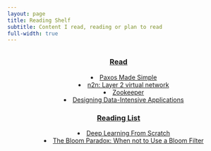 ```yaml
---
layout: page
title: Reading Shelf
subtitle: Content I read, reading or plan to read
full-width: true
---
```




<div class="container" style="margin-top: 2rem;">
  <div class="row">
    <div class="col-sm-6" style="text-align: center;">
    <u>
    <h3> Read </h3>
    </u>
      <ul style="list-style-position: inside;">
        <li><a href="https://lamport.azurewebsites.net/pubs/paxos-simple.pdf">Paxos Made Simple</a></li>
        <li><a href="https://luca.ntop.org/n2n.pdf">n2n: Layer 2 virtual network</a></li>
        <li><a href="https://www.usenix.org/legacy/event/atc10/tech/full_papers/Hunt.pdf">Zookeeper</a></li>
        <li><a href="https://dataintensive.net/">Designing Data-Intensive Applications</a></li>
      </ul>
    </div>
    <div class="col-sm-6" style="text-align: center;">
    <h3><u> Reading List </u></h3>
      <ul style="list-style-position: inside;">
        <li><a href="https://www.oreilly.com/library/view/deep-learning-from/9781492041405/">Deep Learning From Scratch</a></li>
        <li><a href="https://drive.google.com/file/d/1luxcdZBCxo-ty9sgmEQ1rDs5AF4334-3/view">The Bloom Paradox: When not to Use a Bloom Filter</a></li>
      </ul>
    </div>
  </div>
</div>

<!-- <table style="width: 100%; border: none;" class="col-6">
  <tr style="border: none;">
    <td style="vertical-align: top; border: none;">
    
    <div>
    <ul style=" padding: 0; margin: 0;">
        <li>Markdown</li>
        <li>sasas</li>
    </ul>
    </div>
    </td>
    <td style="vertical-align: top; border: none;">
    <h3> Reading list </h3>
    <div>
    <ul style=" padding: 0; margin: 0;">
        <li>Markdown</li>
        <li>sasas</li>
    </ul>
    </div>
    </td>
  </tr>
</table> -->

